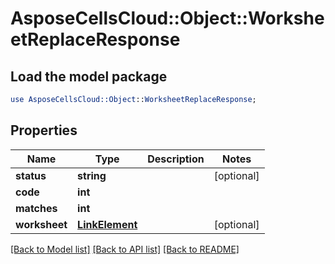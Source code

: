 # AsposeCellsCloud::Object::WorksheetReplaceResponse

## Load the model package
```perl
use AsposeCellsCloud::Object::WorksheetReplaceResponse;
```

## Properties
Name | Type | Description | Notes
------------ | ------------- | ------------- | -------------
**status** | **string** |  | [optional] 
**code** | **int** |  | 
**matches** | **int** |  | 
**worksheet** | [**LinkElement**](LinkElement.md) |  | [optional] 

[[Back to Model list]](../README.md#documentation-for-models) [[Back to API list]](../README.md#documentation-for-api-endpoints) [[Back to README]](../README.md)


